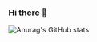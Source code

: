 ### Hi there 👋

![Anurag's GitHub stats](https://github-readme-stats.vercel.app/api?username=jimmyb08901017&theme=dark&show_icons=true)

<!--
**jimmyb08901017/jimmyb08901017** is a ✨ _special_ ✨ repository because its `README.md` (this file) appears on your GitHub profile.

Here are some ideas to get you started:

- 🔭 I’m currently working on ...
- 🌱 I’m currently learning ...
- 👯 I’m looking to collaborate on ...
- 🤔 I’m looking for help with ...
- 💬 Ask me about ...
- 📫 How to reach me: ...
- 😄 Pronouns: ...
- ⚡ Fun fact: ...
-->
